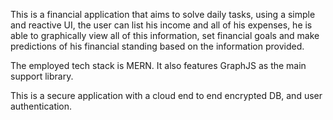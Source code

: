 This is a financial application that aims to solve daily tasks,
using a simple and reactive UI, the user can list his income and all of his expenses,
he is able to graphically view all of this information, set financial goals and make predictions 
of his financial standing based on the information provided. 

The employed tech stack is MERN. It also features GraphJS as the main support library. 

This is a secure application with a cloud end to end encrypted DB, and user authentication.
